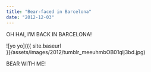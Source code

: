 ```yaml
---
title: "Bear-faced in Barcelona"
date: "2012-12-03"
---
```


OH HAI, I’M BACK IN BARCELONA!

![yo yo]({{ site.baseurl }}/assets/images/2012/tumblr_meeuhmbOB01qlj3bd.jpg)

BEAR WITH ME!
